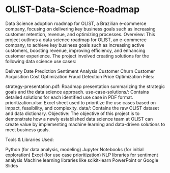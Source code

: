# OLIST-Data-Science-Roadmap
Data Science adoption roadmap for OLIST, a Brazilian e-commerce company, focusing on delivering key business goals such as increasing customer retention, revenue, and optimizing processes.
Overview:
This project outlines a data science roadmap for OLIST, an e-commerce company, to achieve key business goals such as increasing active customers, boosting revenue, improving efficiency, and enhancing customer experience. The project involved creating solutions for the following data science use cases:

Delivery Date Prediction
Sentiment Analysis
Customer Churn
Customer Acquisition Cost Optimization
Fraud Detection
Price Optimization
Files:

strategy-presentation.pdf: Roadmap presentation summarizing the strategic goals and the data science approach.
use-case-solutions/: Contains detailed solutions for each identified use case in PDF format.
prioritization.xlsx: Excel sheet used to prioritize the use cases based on impact, feasibility, and complexity.
data/: Contains the raw OLIST dataset and data dictionary.
Objective:
The objective of this project is to demonstrate how a newly established data science team at OLIST can create value by implementing machine learning and data-driven solutions to meet business goals.

Tools & Libraries Used:

Python (for data analysis, modeling)
Jupyter Notebooks (for initial exploration)
Excel (for use case prioritization)
NLP libraries for sentiment analysis
Machine learning libraries like scikit-learn
PowerPoint or Google Slides
